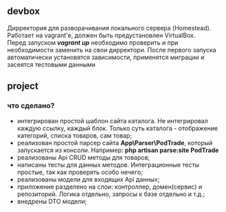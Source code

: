 ## devbox
Дирректория для разворачивания локального сервера (Homestead). Работает на vagrant'е, должен быть предустановлен VirtualBox.   
Перед запуском ***vagrant up*** необходимо проверить и при необходимости заменить на свои дирректори.
После первого запуска автоматически установятся зависимости, применятся миграции и засеятся тестовыми данными

## project
### что сделано?
- интегрирован простой шаблон сайта каталога. Не интегрировал каждую ссылку, каждый блок. Только суть каталога - отображение категорий, списка товаров, сам товар;
- реализован простой парсер сайта **App\Parser\PodTrade**, который запускается из консоли. Например: **php artisan parse:site PodTrade**
- реализованы Api CRUD методы для товаров;
- написаны тесты для данных методов. Интеграционные тесты простые, так как проверять особо нечего;
- реализованы модели для входящих Api данных;
- приложение разделено на слои: контроллер, домен(сервис) и репозиторий. Логика отдельно, запросы к базе отдельно и т.д.;
- внедрены DTO модели;
